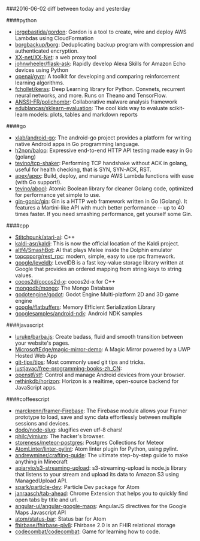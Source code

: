 ###2016-06-02
diff between today and yesterday

####python
* [jorgebastida/gordon](https://github.com/jorgebastida/gordon):  Gordon is a tool to create, wire and deploy AWS Lambdas using CloudFormation
* [borgbackup/borg](https://github.com/borgbackup/borg): Deduplicating backup program with compression and authenticated encryption.
* [XX-net/XX-Net](https://github.com/XX-net/XX-Net): a web proxy tool
* [johnwheeler/flask-ask](https://github.com/johnwheeler/flask-ask): Rapidly develop Alexa Skills for Amazon Echo devices using Python
* [openai/gym](https://github.com/openai/gym): A toolkit for developing and comparing reinforcement learning algorithms.
* [fchollet/keras](https://github.com/fchollet/keras): Deep Learning library for Python. Convnets, recurrent neural networks, and more. Runs on Theano and TensorFlow.
* [ANSSI-FR/polichombr](https://github.com/ANSSI-FR/polichombr): Collaborative malware analysis framework
* [edublancas/sklearn-evaluation](https://github.com/edublancas/sklearn-evaluation): The cool kids way to evaluate scikit-learn models: plots, tables and markdown reports

####go
* [xlab/android-go](https://github.com/xlab/android-go): The android-go project provides a platform for writing native Android apps in Go programming language.
* [h2non/baloo](https://github.com/h2non/baloo): Expressive end-to-end HTTP API testing made easy in Go (golang)
* [tevino/tcp-shaker](https://github.com/tevino/tcp-shaker):  Performing TCP handshake without ACK in golang, useful for health checking, that is SYN, SYN-ACK, RST.
* [apex/apex](https://github.com/apex/apex): Build, deploy, and manage AWS Lambda functions with ease (with Go support!).
* [tevino/abool](https://github.com/tevino/abool):  Atomic Boolean library for cleaner Golang code, optimized for performance yet simple to use.
* [gin-gonic/gin](https://github.com/gin-gonic/gin): Gin is a HTTP web framework written in Go (Golang). It features a Martini-like API with much better performance -- up to 40 times faster. If you need smashing performance, get yourself some Gin.

####cpp
* [Stitchpunk/atari-ai](https://github.com/Stitchpunk/atari-ai): C++
* [kaldi-asr/kaldi](https://github.com/kaldi-asr/kaldi): This is now the official location of the Kaldi project.
* [altf4/SmashBot](https://github.com/altf4/SmashBot): AI that plays Melee inside the Dolphin emulator
* [topcpporg/rest_rpc](https://github.com/topcpporg/rest_rpc): modern, simple, easy to use rpc framework.
* [google/leveldb](https://github.com/google/leveldb): LevelDB is a fast key-value storage library written at Google that provides an ordered mapping from string keys to string values.
* [cocos2d/cocos2d-x](https://github.com/cocos2d/cocos2d-x): cocos2d-x for C++
* [mongodb/mongo](https://github.com/mongodb/mongo): The Mongo Database
* [godotengine/godot](https://github.com/godotengine/godot): Godot Engine  Multi-platform 2D and 3D game engine
* [google/flatbuffers](https://github.com/google/flatbuffers): Memory Efficient Serialization Library
* [googlesamples/android-ndk](https://github.com/googlesamples/android-ndk): Android NDK samples

####javascript
* [luruke/barba.js](https://github.com/luruke/barba.js): Create badass, fluid and smooth transition between your website's pages.
* [MicrosoftEdge/magic-mirror-demo](https://github.com/MicrosoftEdge/magic-mirror-demo): A Magic Mirror powered by a UWP Hosted Web App 
* [git-tips/tips](https://github.com/git-tips/tips): Most commonly used git tips and tricks.
* [justjavac/free-programming-books-zh_CN](https://github.com/justjavac/free-programming-books-zh_CN):  
* [openstf/stf](https://github.com/openstf/stf): Control and manage Android devices from your browser.
* [rethinkdb/horizon](https://github.com/rethinkdb/horizon): Horizon is a realtime, open-source backend for JavaScript apps.

####coffeescript
* [marckrenn/framer-Firebase](https://github.com/marckrenn/framer-Firebase): The Firebase module allows your Framer prototype to load, save and sync data effortlessly between multiple sessions and devices.
* [dodo/node-slug](https://github.com/dodo/node-slug): slugifies even utf-8 chars!
* [philc/vimium](https://github.com/philc/vimium): The hacker's browser.
* [storeness/meteor-postgres](https://github.com/storeness/meteor-postgres): Postgres Collections for Meteor
* [AtomLinter/linter-pylint](https://github.com/AtomLinter/linter-pylint): Atom linter plugin for Python, using pylint.
* [andrewminer/crafting-guide](https://github.com/andrewminer/crafting-guide): The ultimate step-by-step guide to make anything in Minecraft
* [apiaryio/s3-streaming-upload](https://github.com/apiaryio/s3-streaming-upload): s3-streaming-upload is node.js library that listens to your stream and upload its data to Amazon S3 using ManagedUpload API.
* [spark/particle-dev](https://github.com/spark/particle-dev): Particle Dev package for Atom
* [janraasch/tab-ahead](https://github.com/janraasch/tab-ahead): Chrome Extension that helps you to quickly find open tabs by title and url.
* [angular-ui/angular-google-maps](https://github.com/angular-ui/angular-google-maps): AngularJS directives for the Google Maps Javascript API
* [atom/status-bar](https://github.com/atom/status-bar): Status bar for Atom
* [fhirbase/fhirbase-plv8](https://github.com/fhirbase/fhirbase-plv8): Fhirbase 2.0 is an FHIR relational storage
* [codecombat/codecombat](https://github.com/codecombat/codecombat): Game for learning how to code.
